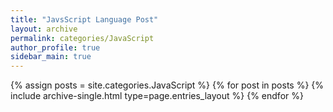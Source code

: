 ```yaml
---
title: "JavsScript Language Post"
layout: archive
permalink: categories/JavaScript
author_profile: true
sidebar_main: true
---
```



{% assign posts = site.categories.JavaScript %}
{% for post in posts %} {% include archive-single.html type=page.entries_layout %} {% endfor %}